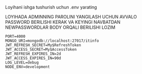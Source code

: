 Loyihani ishga tushurish uchun .env yarating

LOYIHADA ADMINNING PAROLINI YANGILASH UCHUN AVVALO PASSWORD BERILISHI KERAK VA KEYINGI
NAVBATDAN NEWPASSWORDLAR BODY ORQALI BERILISHI LOZIM

```
PORT=4000
MONGO_URI=mongodb://localhost:27017/itinfo
JWT_REFRESH_SECRET=My$RefreshToken
JWT_ACCESS_SECRET=My$AccessToken
JWT_REFRESH_EXPIRES_IN=2d
JWT_ACCESS_EXPIRES_IN=90d
LOG_LEVEL=debug
NODE_ENV=development
```
